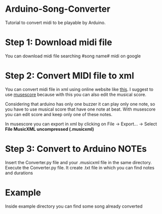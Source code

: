 # Arduino-Song-Converter
Tutorial to convert midi to be playable by Arduino.

# Step 1: Download midi file
You can download midi file searching #song name# midi on google

# Step 2: Convert MIDI file to xml
You can convert midi file in xml using online website like [this](http://flashmusicgames.com/midi/mid2xml.php).
I suggest to use [musescore](https://musescore.org/it/download) because with this you can also edit the musical score.

Considering that arduino has only one buzzer it can play only one note, so you have to use musical score that have one note at beat. With musescore you can edit score and keep only one of these notes.

In musescore you can export in xml by clicking on File -> Export... -> Select **File MusicXML uncompressed (.musicxml)**

# Step 3: Convert to Arduino NOTEs
Insert the Converter.py file and your .musicxml file in the same directory.
Execute the Converter.py file.
It create .txt file in which you can find notes and durations

# Example
Inside example directory you can find some song already converted
